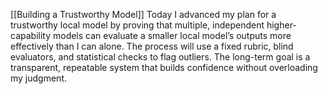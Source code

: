 [[Building a Trustworthy Model]]
Today I advanced my plan for a trustworthy local model by proving that multiple, independent higher-capability models can evaluate a smaller local model’s outputs more effectively than I can alone. The process will use a fixed rubric, blind evaluators, and statistical checks to flag outliers. The long-term goal is a transparent, repeatable system that builds confidence without overloading my judgment.


